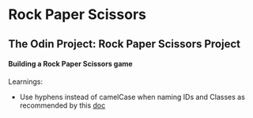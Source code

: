 # Rock Paper Scissors

## The Odin Project: Rock Paper Scissors Project

#### Building a Rock Paper Scissors game

Learnings:
- Use hyphens instead of camelCase when naming IDs and Classes as recommended by this [doc](https://google.github.io/styleguide/htmlcssguide.html#Background)